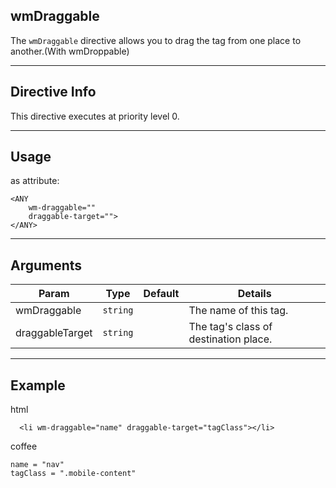 ## wmDraggable
The `wmDraggable` directive allows you to drag the tag from one place to another.(With wmDroppable)

---

## Directive Info
This directive executes at priority level 0.

---

## Usage
as attribute:
```
<ANY
    wm-draggable=""
    draggable-target="">
</ANY>
```

---

## Arguments
Param | Type | Default | Details
----- | ---- | ------ | ----
wmDraggable                        | `string` |  | The name of this tag.
draggableTarget                    | `string` |  | The tag's class of destination place.

---

## Example
html
```
  <li wm-draggable="name" draggable-target="tagClass"></li>
```

coffee
```
name = "nav"
tagClass = ".mobile-content"
```
